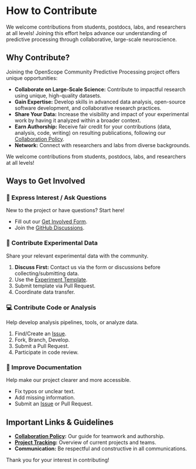# How to Contribute

We welcome contributions from students, postdocs, labs, and researchers at all levels! Joining this effort helps advance our understanding of predictive processing through collaborative, large-scale neuroscience.

## Why Contribute?

Joining the OpenScope Community Predictive Processing project offers unique opportunities:

*   **Collaborate on Large-Scale Science:** Contribute to impactful research using unique, high-quality datasets.
*   **Gain Expertise:** Develop skills in advanced data analysis, open-source software development, and collaborative research practices.
*   **Share Your Data:** Increase the visibility and impact of your experimental work by having it analyzed within a broader context.
*   **Earn Authorship:** Receive fair credit for your contributions (data, analysis, code, writing) on resulting publications, following our [Collaboration Policy](collaboration-policy.md).
*   **Network:** Connect with researchers and labs from diverse backgrounds.

We welcome contributions from students, postdocs, labs, and researchers at all levels!

## Ways to Get Involved

<div class="grid-container">
    <div class="grid-item">
        <h3>🤝 Express Interest / Ask Questions</h3>
        <p>New to the project or have questions? Start here!</p>
        <ul>
            <li>Fill out our <a href="https://forms.gle/E2hCuS2hZQhsJPKU9">Get Involved Form</a>.</li>
            <li>Join the <a href="https://github.com/AllenNeuralDynamics/openscope-community-predictive-processing/discussions">GitHub Discussions</a>.</li>
        </ul>
    </div>
    <div class="grid-item">
        <h3>🧠 Contribute Experimental Data</h3>
        <p>Share your relevant experimental data with the community.</p>
        <ol>
            <li><strong>Discuss First:</strong> Contact us via the form or discussions before collecting/submitting data.</li>
            <li>Use the <a href="template-files/mouse_experiment_template/">Experiment Template</a>.</li>
            <li>Submit template via Pull Request.</li>
            <li>Coordinate data transfer.</li>
        </ol>
    </div>
    <div class="grid-item">
        <h3>💻 Contribute Code or Analysis</h3>
        <p>Help develop analysis pipelines, tools, or analyze data.</p>
        <ol>
            <li>Find/Create an <a href="https://github.com/AllenNeuralDynamics/openscope-community-predictive-processing/issues">Issue</a>.</li>
            <li>Fork, Branch, Develop.</li>
            <li>Submit a Pull Request.</li>
            <li>Participate in code review.</li>
        </ol>
    </div>
    <div class="grid-item">
        <h3>📝 Improve Documentation</h3>
        <p>Help make our project clearer and more accessible.</p>
        <ul>
            <li>Fix typos or unclear text.</li>
            <li>Add missing information.</li>
            <li>Submit an <a href="https://github.com/AllenNeuralDynamics/openscope-community-predictive-processing/issues">Issue</a> or Pull Request.</li>
        </ul>
    </div>
</div>

## Important Links & Guidelines

*   **[Collaboration Policy](collaboration-policy.md):** Our guide for teamwork and authorship.
*   **[Project Tracking](project-tracking.md):** Overview of current projects and teams.
*   **Communication:** Be respectful and constructive in all communications.

Thank you for your interest in contributing!